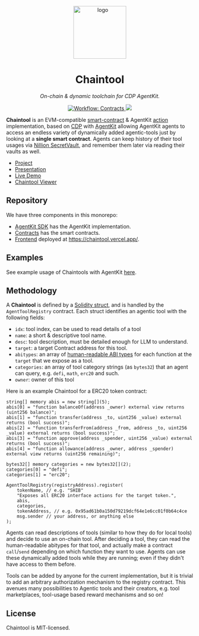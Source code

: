 <p align="center">
  <img src="https://raw.githubusercontent.com/erhant/chaintools/refs/heads/main/misc/logo.png" alt="logo" width="142">
</p>

<p align="center">
  <h1 align="center">
    Chaintool
  </h1>
  <p align="center"><i>On-chain & dynamic toolchain for CDP AgentKit.</i></p>
</p>

<p align="center">
    <a href="./.github/workflows/test-contracts.yml" target="_blank">
        <img alt="Workflow: Contracts" src="https://github.com/erhant/chaintools/actions/workflows/test-contracts.yml/badge.svg">
    </a>
    <a href="https://opensource.org/licenses/MIT" target="_blank">
        <img src="https://img.shields.io/badge/license-MIT-blue.svg">
    </a>
</p>

**Chaintool** is an EVM-compatible [smart-contract](https://base-sepolia.blockscout.com/address/0x5d29f6180A7a3D02623c1F74e4244C53beAA1c53) & AgentKit [action](https://github.com/coinbase/agentkit/blob/master/CONTRIBUTING-TYPESCRIPT.md#adding-an-action-provider) implementation, based on [CDP](https://portal.cdp.coinbase.com/) with [AgentKit](https://docs.cdp.coinbase.com/agentkit/docs/welcome) allowing AgentKit agents to access an endless variety of dynamically added agentic-tools just by looking at a **single smart contract**. Agents can keep history of their tool usages via [Nillion SecretVault](https://docs.nillion.com/build/secret-vault-quickstart), and remember them later via reading their vaults as well.

- [Project](https://ethglobal.com/showcase/chaintool-4oqpz)
- [Presentation](./misc/presentation.pdf)
- [Live Demo](https://drive.google.com/file/d/1Y786b3k5lie6RnEDEe4DongyipNuinjo/view?usp=sharing)
- [Chaintool Viewer](https://chaintool.vercel.app/)

## Repository

We have three components in this monorepo:

- [AgentKit SDK](./sdk/) has the AgentKit implementation.
- [Contracts](./contracts/) has the smart contracts.
- [Frontend](./web/) deployed at <https://chaintool.vercel.app/>.

## Examples

See example usage of Chaintools with AgentKit [here](./sdk/README.md#usage).

## Methodology

A **Chaintool** is defined by a [Solidity struct](https://github.com/erhant/chaintools/blob/main/contracts/src/AgentTools.sol#L8), and is handled by the `AgentToolRegistry` contract. Each struct identifies an agentic tool with the following fields:

- `idx`: tool index, can be used to read details of a tool
- `name`: a short & descriptive tool name.
- `desc`: tool description, must be detailed enough for LLM to understand.
- `target`: a target Contract address for this tool.
- `abitypes`: an array of [human-readable ABI types](https://abitype.dev/api/human) for each function at the `target` that we expose as a tool.
- `categories`: an array of tool category strings (as `bytes32`) that an agent can query, e.g. `defi`, `math`, `erc20` and such.
- `owner`: owner of this tool

Here is an example Chaintool for a ERC20 token contract:

```solidity
string[] memory abis = new string[](5);
abis[0] = "function balanceOf(address _owner) external view returns (uint256 balance)";
abis[1] = "function transfer(address _to, uint256 _value) external returns (bool success)";
abis[2] = "function transferFrom(address _from, address _to, uint256 _value) external returns (bool success)";
abis[3] = "function approve(address _spender, uint256 _value) external returns (bool success)";
abis[4] = "function allowance(address _owner, address _spender) external view returns (uint256 remaining)";

bytes32[] memory categories = new bytes32[](2);
categories[0] = "defi";
categories[1] = "erc20";

AgentToolRegistry(registryAddress).register(
    tokenName, // e.g. "SHIB"
    "Exposes all ERC20 interface actions for the target token.",
    abis,
    categories,
    tokenAddress, // e.g. 0x95ad61b0a150d79219dcf64e1e6cc01f0b64c4ce
    msg.sender // your address, or anything else
);
```

Agents can read descriptions of tools (similar to how they do for local tools) and decide to use an on-chain tool. After deciding a tool, they can read the human-readable abitypes for that tool, and actually make a contract `call`/`send` depending on which function they want to use. Agents can use these dynamically added tools while they are running; even if they didn't have access to them before.

Tools can be added by anyone for the current implementation, but it is trivial to add an arbitrary authorization mechanism to the registry contract. This avenues many possibilities to Agentic tools and their creators, e.g. tool marketplaces, tool-usage based reward mechanisms and so on!

## License

Chaintool is MIT-licensed.
